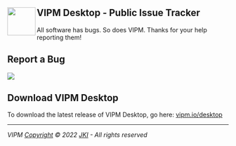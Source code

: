 VIPM Desktop - Public Issue Tracker <img align="left" width="64" height="64" src="https://user-images.githubusercontent.com/381432/151623679-dcbb2566-c54a-4ae7-992e-b23453f9a0f3.png">
--
All software has bugs. So does VIPM. Thanks for your help reporting them!

## Report a Bug
[![](https://user-images.githubusercontent.com/381432/151610088-26adc1da-175d-442a-b528-9046a91e9dee.png)](https://github.com/vipm-io/vipm-desktop-issues/issues/new)

## Download VIPM Desktop
To download the latest release of VIPM Desktop, go here: [vipm.io/desktop](vipm.io/desktop)

----

_VIPM [Copyright](https://www.vipm.io/terms/) © 2022 [JKI](https://www.jki.net) - All rights reserved_
